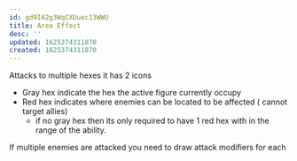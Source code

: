```yaml
---
id: gd9I42g3WqCXUuec13WWU
title: Area Effect
desc: ''
updated: 1625374311870
created: 1625374311870
---
```


Attacks to multiple hexes it has 2 icons

- Gray hex indicate the hex the active figure currently occupy
- Red hex indicates where enemies can be located to be affected ( cannot target allies)
  - if no gray hex then its only required to have 1 red hex with in the range of the ability.


If multiple enemies are attacked you need to draw attack modifiers for each
